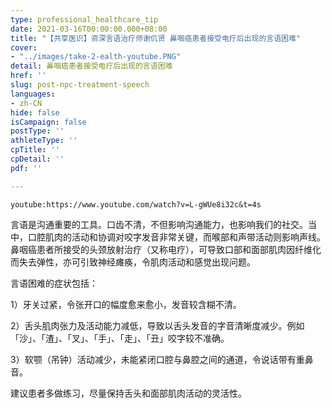 ```yaml
---
type: professional_healthcare_tip
date: 2021-03-16T00:00:00.000+08:00
title: "【共享医识】资深言语治疗师谢仉贤 鼻咽癌患者接受电疗后出现的言语困难"
cover:
- "../images/take-2-ealth-youtube.PNG"
detail: 鼻咽癌患者接受电疗后出现的言语困难
href: ''
slug: post-npc-treatment-speech
languages:
- zh-CN
hide: false
isCampaign: false
postType: ''
athleteType: ''
cpTitle: ''
cpDetail: ''
pdf: ''

---
```

`youtube:https://www.youtube.com/watch?v=L-gWUe8i32c&t=4s`

言语是沟通重要的工具。口齿不清，不但影响沟通能力，也影响我们的社交。当中，口腔肌肉的活动和协调对咬字发音非常关键，而喉部和声带活动则影响声线。鼻咽癌患者所接受的头颈放射治疗（又称电疗），可导致口部和面部肌肉因纤维化而失去弹性，亦可引致神经瘫痪，令肌肉活动和感觉出现问题。

言语困难的症状包括：

1）牙关过紧，令张开口的幅度愈来愈小，发音较含糊不清。

2）舌头肌肉张力及活动能力减低，导致以舌头发音的字音清晰度减少。例如「沙」、「渣」、「叉」、「手」、「走」、「丑」咬字较不准确。

3）软颚（吊钟）活动减少，未能紧闭口腔与鼻腔之间的通道，令说话带有重鼻音。

建议患者多做练习，尽量保持舌头和面部肌肉活动的灵活性。